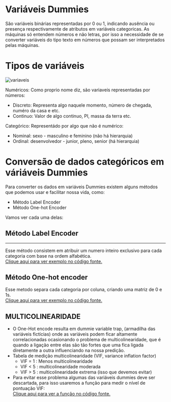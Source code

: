 # Variáveis Dummies

São variáveis binárias representadas por 0 ou 1, indicando ausência ou presença respectivamente de atributos em variáveis categoricas. As máquinas só entendem números e não letras, por isso a necessidade de se converter variáveis do tipo texto em números que possam ser interpretados pelas máquinas.  

# Tipos de variáveis

![variaveis](https://user-images.githubusercontent.com/115194365/212817323-822179a9-966b-4092-8da0-643c96fe3b86.png)<br>

Numéricos: Como proprio nome diz, são variaveis representadas por números:
   * Discreto: Representa algo naquele momento, número de chegada, numéro da casa e etc.
   * Continuo: Valor de algo continuo, PI, massa da terra etc.

Categórico: Representádo por algo que não é numérico:
   * Nominal: sexo - masculino e feminino (não há hierarquia)
   * Ordinal: desenvolvedor - junior, pleno, senior (há hierarquia)

# Conversão de dados categóricos em váriáveis Dummies
Para converter os dados em variáveis Dummies existem alguns métodos que podemos usar e facilitar nossa vida, como:

   * Método Label Encoder
   * Método One-hot Encoder

Vamos ver cada uma delas:

## Método Label Encoder
<hr>
Esse método consistem em atribuir um numero inteiro exclusivo para cada categoria com base na ordem alfabética.<br>
<a href='https://github.com/dev-daniel-amorim/DS-Variaveis_Dummies/blob/main/Label%20e%20one-hot%20encoder.ipynb'> Clique aqui para ver exemplo no código fonte. </a><br>

## Método One-hot encoder
Esse metodo separa cada categoria por coluna, criando uma matriz de 0 e 1s.<br>
<a href='https://github.com/dev-daniel-amorim/DS-Variaveis_Dummies/blob/main/Label%20e%20one-hot%20encoder.ipynb'> Clique aqui para ver exemplo no código fonte. </a><br>

## MULTICOLINEARIDADE

   * O One-Hot encode resulta em dummie variable trap, (armadilha das variáveis fictícias) onde as variáveis podem ficar altamente correlacionadas ocasionando o problema de multicolinearidade, que é quando a ligação entre elas são tão fortes que uma fica ligada diretamente a outra influenciando na nossa predição. <br>
   * Tabela de medição multicolinearidade (VIF, variance inflation factor)
        - VIF = 1 : Menos multicolinearidade
        - VIF < 5 : multicolinearidade moderada
        - VIF > 5 : multicolinearidade extrema (isso que devemos evitar)
   * Para evitar esse problema algumas das variáveis dummies deve ser descartada, para isso usaremos a função para medir o nível de pontuação VIF:<br>
<a href='https://github.com/dev-daniel-amorim/DS-Variaveis_Dummies/blob/main/Label%20e%20one-hot%20encoder.ipynb'> Clique aqui para ver a função no código fonte. </a><br>
